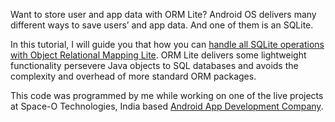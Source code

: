 Want to store user and app data with ORM Lite? Android OS delivers many different ways to save users’ and app data. And one of them is an SQLite. 

In this tutorial, I will guide you that how you can [handle all SQLite operations with Object Relational Mapping Lite](https://www.spaceotechnologies.com/android-tutorial-sqlite-database-with-ormlite/). ORM Lite delivers some lightweight functionality persevere Java objects to SQL databases and avoids the complexity and overhead of more standard ORM packages. 

This code was programmed by me while working on one of the live projects at Space-O Technologies, India based [Android App Development Company](https://www.spaceotechnologies.com/android-app-development/).
